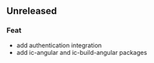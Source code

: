 ## Unreleased

### Feat

- add authentication integration
- add ic-angular and ic-build-angular packages
